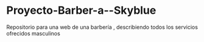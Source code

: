 # Proyecto-Barber-a--Skyblue
Repositorio para una web de una barbería , describiendo todos los servicios ofrecidos masculinos
